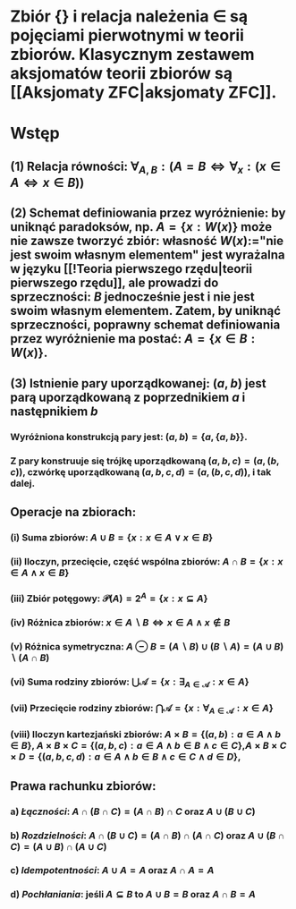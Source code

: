 # **Zbiór** $\{\}$ i **relacja należenia** $\in$ są pojęciami pierwotnymi w teorii zbiorów. Klasycznym zestawem aksjomatów teorii zbiorów są [[Aksjomaty ZFC|aksjomaty ZFC]].

# **Wstęp**
## (1) **Relacja równości**: $\forall_{A,B}:(A=B\iff{\forall_{x}:(x\in{A}\iff{x\in{B}})})$
## (2) **Schemat definiowania przez wyróżnienie:** by uniknąć paradoksów, np. $A = \{x:W(x)\}$ może nie zawsze tworzyć zbiór: własność $W(x):=$"nie jest swoim własnym elementem" jest wyrażalna w języku [[!Teoria pierwszego rzędu|teorii pierwszego rzędu]], ale prowadzi do sprzeczności: $B$ jednocześnie jest i nie jest swoim własnym elementem. Zatem, by uniknąć sprzeczności, poprawny **schemat definiowania przez wyróżnienie** ma postać: $A=\{x\in{B}:W(x)\}$.
## (3) **Istnienie pary uporządkowanej**: $(a,b)$ jest parą uporządkowaną z **poprzednikiem** $a$ i **następnikiem** $b$
### Wyróżniona konstrukcją pary jest: $(a,b)=\{a,\{a,b\}\}$. 
### Z pary konstruuje się **trójkę uporządkowaną** $(a,b,c)=(a,(b,c))$, **czwórkę uporządkowaną** $(a,b,c,d)=(a,(b,c,d))$, i tak dalej.
## **Operacje na zbiorach**:
### (i) **Suma zbiorów**: $A\cup{}B = \{x:x\in{}A\vee{}x\in{}B\}$
### (ii) **Iloczyn, przecięcie, część wspólna zbiorów**: $A\cap{}B = \{x:x\in{}A\wedge{}x\in{}B\}$
### (iii) **Zbiór potęgowy**: $\mathcal{P}(A) =2^{A} = \{x: x\subseteq A\}$
### (iv) **Różnica zbiorów**: $x \in A \backslash B \iff x \in A \wedge x \notin B$
### (v) **Różnica symetryczna**: $A \ominus B = (A \backslash B) \cup (B \backslash A) = (A \cup B) \backslash (A \cap B)$
### (vi) **Suma rodziny zbiorów**: $\bigcup\mathcal{A} = \{x:\exists_{A\in\mathcal{A}}:x\in{}A\}$
### (vii) **Przecięcie rodziny zbiorów**:  $\bigcap\mathcal{A} = \{x:\forall_{A\in\mathcal{A}}:x\in{}A\}$
### (viii) **Iloczyn kartezjański zbiorów**: $A\times{}B = \{(a,b):a\in{}A\wedge{}b\in{}B\}$, $A\times{}B\times{}C=\{(a,b,c):a\in{}A\wedge{}b\in{}B\wedge{}c\in{}C\}$,$A\times{}B\times{}C{}\times{}D=\{(a,b,c,d):a\in{}A\wedge{}b\in{}B\wedge{}c\in{}C\wedge{}d\in{}D\}$,

## **Prawa rachunku  zbiorów**:
### a) *Łączności*: $A \cap (B \cap C) = (A \cap B) \cap C$ oraz $A \cup (B \cup C)$
### b) *Rozdzielności*:  $A \cap (B \cup C) = (A \cap B) \cap (A \cap C)$  oraz $A \cup (B \cap C) = (A \cup B) \cap (A \cup C)$
### c) *Idempotentności*: $A \cup A = A$ oraz $A\cap A=A$
### d) *Pochłaniania*:  jeśli $A\subseteq B$ to $A \cup B = B$ oraz $A \cap B=A$
